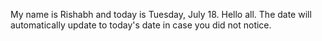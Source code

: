 My name is Rishabh and today is Tuesday, July 18. Hello all. The date will automatically update to today's date in case you did not notice.
